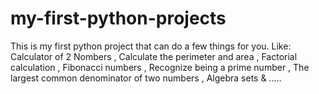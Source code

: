 # my-first-python-projects
This is my first python project that can do a few things for you. Like: Calculator of 2 Nombers  , Calculate the perimeter and area , Factorial calculation , Fibonacci numbers , Recognize being a prime number , The largest common denominator of two numbers , Algebra sets &amp; .....
